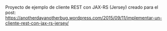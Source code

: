 Proyecto de ejemplo de cliente REST con JAX-RS (Jersey) creado para el post: https://anotherdayanotherbug.wordpress.com/2015/09/11/implementar-un-cliente-rest-con-jax-rs-jersey/